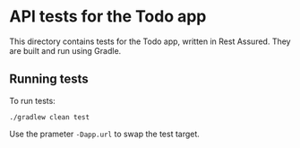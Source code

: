 # API tests for the Todo app
This directory contains tests for the Todo app, written in Rest Assured. They are built and run using Gradle.

## Running tests

To run tests: 
```
./gradlew clean test
```

Use the prameter `-Dapp.url` to swap the test target.

